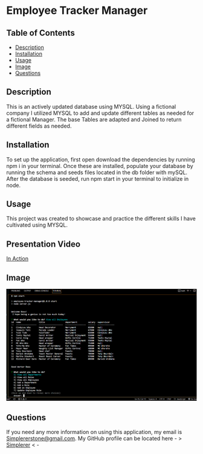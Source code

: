 # Employee Tracker Manager
    
  ## Table of Contents
  - [Description](#description)
  - [Installation](#installation)
  - [Usage](#usage)
  - [Image](#image)
  - [Questions](#questions)
    
  ## Description
  This is an actively updated database using MYSQL. Using a fictional company I utilized MYSQL to add and update different tables as needed for a fictional Manager. The base Tables are adapted and Joined to return different fields as needed.
    
  ## Installation
  To set up the application, first open download the dependencies by running npm i in your terminal. Once these are installed, populate your database by running the schema and seeds files located in the db folder with mySQL. After the database is seeded, run npm start in your terminal to initialize in node.
    
  ## Usage

  This project was created to showcase and practice the different skills I have cultivated using MYSQL.
  
  ## Presentation Video
  
  [In Action](https://app.castify.com/view/2ed738e8-6e0b-4d6e-b78e-92f1a8ad1930)
    
  ## Image

  ![ScreenShot](./Assets/Screenshot_20230110_043009.png)
    
  ## Questions
  If you need any more information on using this application, my email is Simplererstone@gmail.com.
  My GitHub profile can be located here - >  [Simplerer](https://github.com/Simplerer)  < -